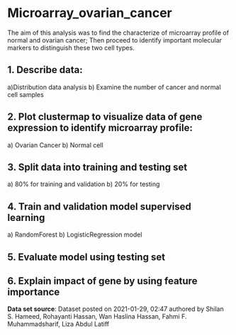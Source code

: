 # Microarray_ovarian_cancer
The aim of this analysis was to find the characterize of microarray profile of normal and ovarian cancer; Then proceed to identify important molecular markers to distinguish these two cell types.
## 1. Describe data:
   a)Distribution data analysis
   b) Examine the number of cancer and normal cell samples
## 2. Plot clustermap to visualize data of gene expression to identify microarray profile:
   a) Ovarian Cancer 
   b) Normal cell
## 3. Split data into training and testing set
   a) 80% for training and validation
   b) 20% for testing
## 4. Train and validation model supervised learning
   a) RandomForest 
   b) LogisticRegression model
## 5. Evaluate model using testing set
## 6. Explain impact of gene by using feature importance
   
**Data set source**: Dataset posted on 2021-01-29, 02:47 authored by Shilan S. Hameed, Rohayanti Hassan, Wan Haslina Hassan, Fahmi F. Muhammadsharif, Liza Abdul Latiff
